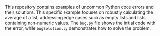 This repository contains examples of uncommon Python code errors and their solutions. This specific example focuses on robustly calculating the average of a list, addressing edge cases such as empty lists and lists containing non-numeric values. The `bug.py` file shows the initial code with the error, while `bugSolution.py` demonstrates how to solve the problem.